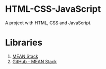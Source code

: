 # HTML-CSS-JavaScript
A project with HTML, CSS and JavaScript.
# Libraries
1. <a href="http://meanjs.org/" target="_blank" title=" MongoDB, Express, AngularJS, and Node.js">MEAN Stack</a> 
2. <a href="http://github.com/meanjs/mean" target="_blank" title="MEAN Stack">GitHub - MEAN Stack</a> 

